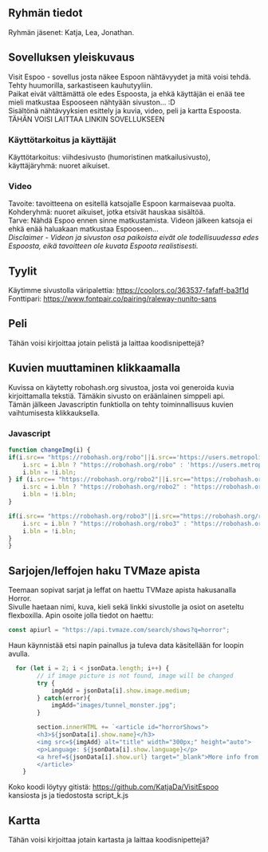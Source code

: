 ## Ryhmän tiedot
Ryhmän jäsenet: Katja, Lea, Jonathan.    

## Sovelluksen yleiskuvaus
Visit Espoo - sovellus josta näkee Espoon nähtävyydet ja mitä voisi tehdä. Tehty huumorilla, sarkastiseen kauhutyyliin.   
Paikat eivät välttämättä ole edes Espoosta, ja ehkä käyttäjän ei enää tee mieli matkustaa Espooseen nähtyään sivuston... :D   
Sisältönä nähtävyyksien esittely ja kuvia, video, peli ja kartta Espoosta.  
TÄHÄN VOISI LAITTAA LINKIN SOVELLUKSEEN    

### Käyttötarkoitus ja käyttäjät
Käyttötarkoitus: viihdesivusto (humoristinen matkailusivusto), käyttäjäryhmä: nuoret aikuiset. 

### Video
Tavoite: tavoitteena on esitellä katsojalle Espoon karmaisevaa puolta.   
Kohderyhmä: nuoret aikuiset, jotka etsivät hauskaa sisältöä.   
Tarve: Nähdä Espoo ennen sinne matkustamista. Videon jälkeen katsoja ei ehkä enää haluakaan matkustaa Espooseen...    
*Disclaimer - Videon ja sivuston osa paikoista eivät ole todellisuudessa edes Espoosta, eikä tavoitteen ole kuvata Espoota realistisesti.*

## Tyylit
Käytimme sivustolla väripalettia: https://coolors.co/363537-fafaff-ba3f1d   
Fonttipari: https://www.fontpair.co/pairing/raleway-nunito-sans

## Peli
Tähän voisi kirjoittaa jotain pelistä ja laittaa koodisnipettejä?   

## Kuvien muuttaminen klikkaamalla
Kuvissa on käytetty robohash.org sivustoa, josta voi generoida kuvia kirjoittamalla tekstiä. Tämäkin sivusto on eräänlainen simppeli api.  
Tämän jälkeen Javascriptin funktiolla on tehty toiminnallisuus kuvien vaihtumisesta klikkauksella.  
### Javascript 
```js
function changeImg(i) {
if(i.src== "https://robohash.org/robo"||i.src=='https://users.metropolia.fi/~katjadah/mediakurssin-palautukset/kat.jpg'){
    i.src = i.bln ? "https://robohash.org/robo" : 'https://users.metropolia.fi/~katjadah/mediakurssin-palautukset/kat.jpg';
    i.bln = !i.bln; 
} if (i.src== "https://robohash.org/robo2"||i.src=="https://robohash.org/robo5"){
    i.src = i.bln ? "https://robohash.org/robo2" : "https://robohash.org/robo5";
    i.bln = !i.bln; 
}

if(i.src== "https://robohash.org/robo3"||i.src=="https://robohash.org/robo6"){
    i.src = i.bln ? "https://robohash.org/robo3" : "https://robohash.org/robo6";
    i.bln = !i.bln;
}
}
```
## Sarjojen/leffojen haku TVMaze apista  
Teemaan sopivat sarjat ja leffat on haettu TVMaze apista hakusanalla Horror.  
Sivulle haetaan nimi, kuva, kieli sekä linkki sivustolle ja osiot on aseteltu flexboxilla.
Apin osoite jolla tiedot on haettu:
```js   
const apiurl = "https://api.tvmaze.com/search/shows?q=horror";
```
Haun käynnistää etsi napin painallus ja tuleva data käsitellään for loopin avulla.
```js  
  for (let i = 2; i < jsonData.length; i++) {
        // if image picture is not found, image will be changed
        try {
            imgAdd = jsonData[i].show.image.medium;
        } catch(error){
            imgAdd="images/tunnel_monster.jpg";
        }

        section.innerHTML += `<article id="horrorShows">
        <h3>${jsonData[i].show.name}</h3>
        <img src=${imgAdd} alt="title" width="300px;" height="auto">
        <p>Language: ${jsonData[i].show.language}</p>
        <a href=${jsonData[i].show.url} target="_blank">More info from TVMAZE</a>
        </article>`
    }
```
   
Koko koodi löytyy gitistä: https://github.com/KatjaDa/VisitEspoo   
kansiosta js ja tiedostosta script_k.js    

## Kartta
Tähän voisi kirjoittaa jotain kartasta ja laittaa koodisnipettejä?  